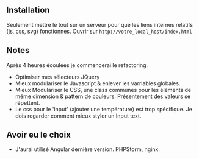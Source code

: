 ## Installation ##

Seulement mettre le tout sur un serveur pour que les liens internes relatifs (js, css, svg) fonctionnes.
Ouvrir sur `http://votre_local_host/index.html`

## Notes ##

Après 4 heures écoulées je commencerai le refactoring.

- Optimiser mes sélecteurs JQuery
- Mieux modulariser le Javascript & enlever les varriables globales.
- Mieux Modulariser le CSS, une class communes pour les éléments de même dimension & pattern de couleurs. Présentement des valeurs se répettent. 
- Le css pour le 'input' (ajouter une température) est trop spécifique. Je dois regarder comment mieux styler un Input text.

## Avoir eu le choix ##

- J'aurai utilisé Angular dernière version. PHPStorm, nginx.